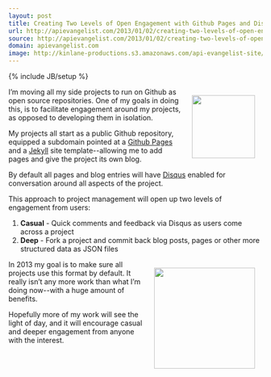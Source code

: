 ```yaml
---
layout: post
title: Creating Two Levels of Open Engagement with Github Pages and Disqus
url: http://apievangelist.com/2013/01/02/creating-two-levels-of-open-engagement-with-github-pages-and-disqus/
source: http://apievangelist.com/2013/01/02/creating-two-levels-of-open-engagement-with-github-pages-and-disqus/
domain: apievangelist.com
image: http://kinlane-productions.s3.amazonaws.com/api-evangelist-site/blog/github-logo-basic.png
---
```

{% include JB/setup %}<p><p><img style="padding: 15px;" src="https://s3.amazonaws.com/kinlane-productions/api-evangelist/github/github-logo.png" alt="" width="125" align="right" /></p>
<p>I&rsquo;m moving all my side projects to run on Github as open source repositories.  One of my goals in doing this, is to facilitate engagement around my projects, as opposed to developing them in isolation.</p>
<p>My projects all start as a public Github repository, equipped a subdomain pointed at a <a title="Github Pages" href="http://pages.github.com/">Github Pages</a> and a <a href="https://github.com/mojombo/jekyll">Jekyll</a> site template--allowing me to add pages and give the project its own blog.</p>
<p>By default all pages and blog entries will have <a href="http://disqus.com/">Disqus</a> enabled for conversation around all aspects of the project. &nbsp;</p>
<p>This approach to project management will open up two levels of engagement from users:</p>
<ol class="mainlist">
<li><strong>Casual</strong> - Quick comments and feedback via Disqus as users come across a project</li>
<li><strong>Deep</strong> - Fork a project and commit back blog posts, pages or other more structured data as JSON files</li>
</ol>
<p><img style="padding: 15px;" src="https://s3.amazonaws.com/kinlane-productions/api-evangelist/disqus/disqus-logo.gif" alt="" width="200" align="right" /></p>
<p>In 2013 my goal is to make sure all projects use this format by default.  It really isn&rsquo;t any more work than what I&rsquo;m doing now--with a huge amount of benefits.</p>
<p>Hopefully more of my work will see the light of day, and it will encourage casual and deeper engagement from anyone with the interest.</p></p>
